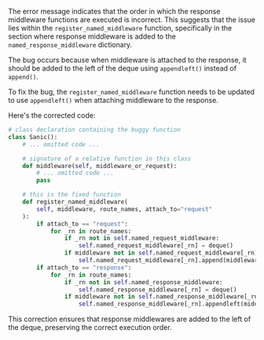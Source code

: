 The error message indicates that the order in which the response middleware functions are executed is incorrect. This suggests that the issue lies within the `register_named_middleware` function, specifically in the section where response middleware is added to the `named_response_middleware` dictionary.

The bug occurs because when middleware is attached to the response, it should be added to the left of the deque using `appendleft()` instead of `append()`.

To fix the bug, the `register_named_middleware` function needs to be updated to use `appendleft()` when attaching middleware to the response.

Here's the corrected code:

```python
# class declaration containing the buggy function
class Sanic():
    # ... omitted code ...

    # signature of a relative function in this class
    def middleware(self, middleware_or_request):
        # ... omitted code ...
        pass

    # this is the fixed function
    def register_named_middleware(
        self, middleware, route_names, attach_to="request"
    ):
        if attach_to == "request":
            for _rn in route_names:
                if _rn not in self.named_request_middleware:
                    self.named_request_middleware[_rn] = deque()
                if middleware not in self.named_request_middleware[_rn]:
                    self.named_request_middleware[_rn].append(middleware)
        if attach_to == "response":
            for _rn in route_names:
                if _rn not in self.named_response_middleware:
                    self.named_response_middleware[_rn] = deque()
                if middleware not in self.named_response_middleware[_rn]:
                    self.named_response_middleware[_rn].appendleft(middleware)
```
This correction ensures that response middlewares are added to the left of the deque, preserving the correct execution order.